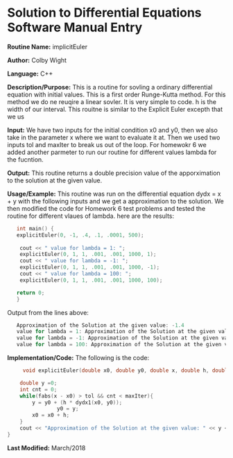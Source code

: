 # Solution to Differential Equations Software Manual Entry


**Routine Name:**      implicitEuler

**Author:** Colby Wight

**Language:** C++

**Description/Purpose:** This is a routine for sovling a ordinary differential equation with initial values. This is a first order Runge-Kutta method. For this method we do ne reuqire a linear sovler. It is very simple to code. h is the width of our interval. This rouitne is similar to the Explicit Euler excepth that we us

**Input:** We have two inputs for the initial condition x0 and y0, then we also take in the parameter x where we want to evaluate it at. Then we used two inputs tol and maxIter to break us out of the loop. For homewokr 6 we added another parmeter to run our routine for different values lambda for the fucntion. 

**Output:** This routine returns a double precision value of the apporximation to the solution at the given value.

**Usage/Example:** This routine was run on the differential equation dydx = x + y with the following inputs and we get a approximation to the solution. We then modified the code for Homework 6 test problems and tested the routine for different vlaues of lambda. here are the results: 

```C++
   int main() {
   explicitEuler(0, -1, .4, .1, .0001, 500);
   
    cout << " value for lambda = 1: ";
    explicitEuler(0, 1, 1, .001, .001, 1000, 1);
    cout << " value for lambda = -1: ";
    explicitEuler(0, 1, 1, .001, .001, 1000, -1);
    cout << " value for lambda = 100: ";
    explicitEuler(0, 1, 1, .001, .001, 1000, 100);

   return 0;
   }
```

Output from the lines above:
```C++
   Approximation of the Solution at the given value: -1.4
   value for lambda = 1: Approximation of the Solution at the given value: 1.4985
   value for lambda = -1: Approximation of the Solution at the given value: 0.501499
   value for lambda = 100: Approximation of the Solution at the given value: 50.8501
```

**Implementation/Code:** The following is the code:

```C++
     void explicitEuler(double x0, double y0, double x, double h, double tol, double maxIter ){

    double y =0;
    int cnt = 0;
    while(fabs(x - x0) > tol && cnt < maxIter){
        y = y0 + (h * dydx1(x0, y0));
                y0 = y;
        x0 = x0 + h;
    }
    cout << "Approximation of the Solution at the given value: " << y << endl;
}
```

**Last Modified:** March/2018
